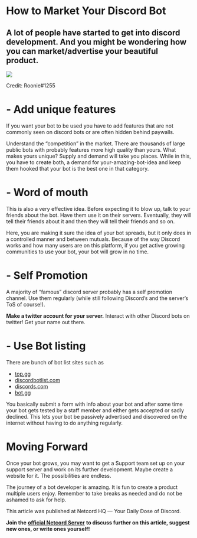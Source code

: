 How to Market Your Discord Bot
==============================

A lot of people have started to get into discord development. And you might be wondering how you can market/advertise your beautiful product.
---------------------------------------------------------------------------------------------------------------------------------------------

![](https://miro.medium.com/max/1400/1*MxsUM2y0zkfArPah7AKaRg.png)

Credit: Roonie#1255

**\- Add unique features**
==========================

If you want your bot to be used you have to add features that are not commonly seen on discord bots or are often hidden behind paywalls.

Understand the “competition” in the market. There are thousands of large public bots with probably features more high quality than yours. What makes yours unique? Supply and demand will take you places. While in this, you have to create both, a demand for your-amazing-bot-idea and keep them hooked that your bot is the best one in that category.

\- Word of mouth
================

This is also a very effective idea. Before expecting it to blow up, talk to your friends about the bot. Have them use it on their servers. Eventually, they will tell their friends about it and then they will tell their friends and so on.

Here, you are making it sure the idea of your bot spreads, but it only does in a controlled manner and between mutuals. Because of the way Discord works and how many users are on this platform, if you get active growing communities to use your bot, your bot will grow in no time.

\- Self Promotion
=================

A majority of “famous” discord server probably has a self promotion channel. Use them regularly (while still following Discord’s and the server’s ToS of course!).

**Make a twitter account for your server.** Interact with other Discord bots on twitter! Get your name out there.

**\- Use Bot listing**
======================

There are bunch of bot list sites such as

*   [top.gg](https://top.gg/)
*   [discordbotlist.com](https://discordbotlist.com/)
*   [discords.com](https://discords.com/bots/)
*   [bot.gg](https://bot.gg/)

You basically submit a form with info about your bot and after some time your bot gets tested by a staff member and either gets accepted or sadly declined. This lets your bot be passively advertised and discovered on the internet without having to do anything regularly.

Moving Forward
==============

Once your bot grows, you may want to get a Support team set up on your support server and work on its further development. Maybe create a website for it. The possibilities are endless.

The journey of a bot developer is amazing. It is fun to create a product multiple users enjoy. Remember to take breaks as needed and do not be ashamed to ask for help.

This article was published at Netcord HQ — Your Daily Dose of Discord.

**Join the** [**official Netcord Server**](https://discord.gg/JjfYGRJ2NN) **to discuss further on this article, suggest new ones, or write ones yourself!**
